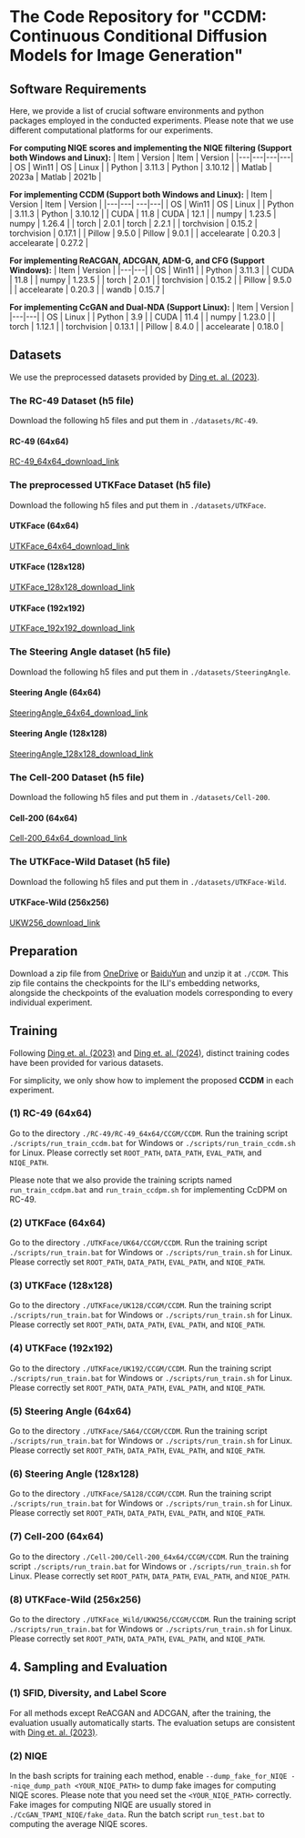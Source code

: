 # The Code Repository for "CCDM: Continuous Conditional Diffusion Models for Image Generation"

<!-- ----------------------------------------------------------------->
## Software Requirements
Here, we provide a list of crucial software environments and python packages employed in the conducted experiments. Please note that we use different computational platforms for our experiments. <br />

**For computing NIQE scores and implementing the NIQE filtering (Support both Windows and Linux):**
| Item | Version | Item | Version |
|---|---|---|---|
| OS | Win11 | OS | Linux |
| Python | 3.11.3 | Python | 3.10.12 |
| Matlab | 2023a | Matlab | 2021b |


**For implementing CCDM (Support both Windows and Linux):**
| Item | Version | Item | Version |
|---|---| ---|---|
| OS | Win11 | OS | Linux |
| Python | 3.11.3 | Python | 3.10.12 |
| CUDA  | 11.8 | CUDA  | 12.1 |
| numpy | 1.23.5 | numpy | 1.26.4 |
| torch | 2.0.1 | torch | 2.2.1 |
| torchvision | 0.15.2 | torchvision | 0.17.1 |
| Pillow | 9.5.0 | Pillow | 9.0.1 |
| accelearate | 0.20.3 | accelearate | 0.27.2 |

**For implementing ReACGAN, ADCGAN, ADM-G, and CFG (Support Windows):**
| Item | Version |
|---|---|
| OS | Win11 |
| Python | 3.11.3 |
| CUDA  | 11.8 |
| numpy | 1.23.5 |
| torch | 2.0.1 |
| torchvision | 0.15.2 |
| Pillow | 9.5.0 |
| accelearate | 0.20.3 |
| wandb | 0.15.7 |

**For implementing CcGAN and Dual-NDA (Support Linux):**
| Item | Version |
|---|---|
| OS | Linux |
| Python | 3.9 |
| CUDA  | 11.4 |
| numpy | 1.23.0 |
| torch | 1.12.1 |
| torchvision | 0.13.1 |
| Pillow | 8.4.0 |
| accelearate | 0.18.0 |


<!-- --------------------------------------------------------------- -->
## Datasets

We use the preprocessed datasets provided by [Ding et. al. (2023)](https://github.com/UBCDingXin/improved_CcGAN).

### The RC-49 Dataset (h5 file)
Download the following h5 files and put them in `./datasets/RC-49`.
#### RC-49 (64x64)
[RC-49_64x64_download_link](https://1drv.ms/u/s!Arj2pETbYnWQstI0OuDMqpEZA80tRQ?e=fJJbWw) <br />

### The preprocessed UTKFace Dataset (h5 file)
Download the following h5 files and put them in `./datasets/UTKFace`.
#### UTKFace (64x64)
[UTKFace_64x64_download_link](https://1drv.ms/u/s!Arj2pETbYnWQstIzurW-LCFpGz5D7Q?e=X23ybx) <br />
#### UTKFace (128x128)
[UTKFace_128x128_download_link](https://1drv.ms/u/s!Arj2pETbYnWQstJGpTgNYrHE8DgDzA?e=d7AeZq) <br />
#### UTKFace (192x192)
[UTKFace_192x192_download_link](https://1drv.ms/u/s!Arj2pETbYnWQstY8hLN3lWEyX0lNLA?e=BcjUQh) <br />

### The Steering Angle dataset (h5 file)
Download the following h5 files and put them in `./datasets/SteeringAngle`.
#### Steering Angle (64x64)
[SteeringAngle_64x64_download_link](https://1drv.ms/u/s!Arj2pETbYnWQstIyDTDpGA0CNiONkA?e=Ui5kUK) <br />
#### Steering Angle (128x128)
[SteeringAngle_128x128_download_link](https://1drv.ms/u/s!Arj2pETbYnWQstJ0j7rXhDtm6y4IcA?e=bLQh2e) <br />

### The Cell-200 Dataset (h5 file)
Download the following h5 files and put them in `./datasets/Cell-200`.
#### Cell-200 (64x64)
[Cell-200_64x64_download_link](https://1drv.ms/u/s!Arj2pETbYnWQstIt73ZfGOAjBMiTmQ?e=cvxFIN) <br />

### The UTKFace-Wild Dataset (h5 file)
Download the following h5 files and put them in `./datasets/UTKFace-Wild`.
#### UTKFace-Wild (256x256)
[UKW256_download_link](https://1drv.ms/u/s!Arj2pETbYnWQvNIcEZIlU4y4aLT5Lg?e=4JPBDE) <br />


<!-- --------------------------------------------------------------- -->
## Preparation
Download a zip file from [OneDrive]() or [BaiduYun](https://pan.baidu.com/s/1xDUaC9fuMSq0hL0PCWeVNQ?pwd=9jxz) and unzip it at `./CCDM`. This zip file contains the checkpoints for the ILI's embedding networks, alongside the checkpoints of the evaluation models corresponding to every individual experiment.

<!-- --------------------------------------------------------------- -->
## Training
Following [Ding et. al. (2023)](https://github.com/UBCDingXin/improved_CcGAN) and [Ding et. al. (2024)](https://github.com/UBCDingXin/Dual-NDA), distinct training codes have been provided for various datasets. <br />

For simplicity, we only show how to implement the proposed **CCDM** in each experiment. <br />

### (1) RC-49 (64x64)
Go to the directory `./RC-49/RC-49_64x64/CCGM/CCDM`. Run the training script `./scripts/run_train_ccdm.bat` for Windows or `./scripts/run_train_ccdm.sh` for Linux. Please correctly set `ROOT_PATH`, `DATA_PATH`, `EVAL_PATH`, and `NIQE_PATH`.

Please note that we also provide the training scripts named `run_train_ccdpm.bat` and `run_train_ccdpm.sh` for implementing CcDPM on RC-49.

### (2) UTKFace (64x64)
Go to the directory `./UTKFace/UK64/CCGM/CCDM`. Run the training script `./scripts/run_train.bat` for Windows or `./scripts/run_train.sh` for Linux. Please correctly set `ROOT_PATH`, `DATA_PATH`, `EVAL_PATH`, and `NIQE_PATH`.

### (3) UTKFace (128x128)
Go to the directory `./UTKFace/UK128/CCGM/CCDM`. Run the training script `./scripts/run_train.bat` for Windows or `./scripts/run_train.sh` for Linux. Please correctly set `ROOT_PATH`, `DATA_PATH`, `EVAL_PATH`, and `NIQE_PATH`.

### (4) UTKFace (192x192)
Go to the directory `./UTKFace/UK192/CCGM/CCDM`. Run the training script `./scripts/run_train.bat` for Windows or `./scripts/run_train.sh` for Linux. Please correctly set `ROOT_PATH`, `DATA_PATH`, `EVAL_PATH`, and `NIQE_PATH`.

### (5) Steering Angle (64x64)
Go to the directory `./UTKFace/SA64/CCGM/CCDM`. Run the training script `./scripts/run_train.bat` for Windows or `./scripts/run_train.sh` for Linux. Please correctly set `ROOT_PATH`, `DATA_PATH`, `EVAL_PATH`, and `NIQE_PATH`.

### (6) Steering Angle (128x128)
Go to the directory `./UTKFace/SA128/CCGM/CCDM`. Run the training script `./scripts/run_train.bat` for Windows or `./scripts/run_train.sh` for Linux. Please correctly set `ROOT_PATH`, `DATA_PATH`, `EVAL_PATH`, and `NIQE_PATH`.


### (7) Cell-200 (64x64)
Go to the directory `./Cell-200/Cell-200_64x64/CCGM/CCDM`. Run the training script `./scripts/run_train.bat` for Windows or `./scripts/run_train.sh` for Linux. Please correctly set `ROOT_PATH`, `DATA_PATH`, `EVAL_PATH`, and `NIQE_PATH`.


### (8) UTKFace-Wild (256x256)
Go to the directory `./UTKFace_Wild/UKW256/CCGM/CCDM`. Run the training script `./scripts/run_train.bat` for Windows or `./scripts/run_train.sh` for Linux. Please correctly set `ROOT_PATH`, `DATA_PATH`, `EVAL_PATH`, and `NIQE_PATH`.


<!-- --------------------------------------------------------------- -->
## 4. Sampling and Evaluation
<!------------------------------------>
### (1) SFID, Diversity, and Label Score
For all methods except ReACGAN and ADCGAN, after the training, the evaluation usually automatically starts. The evaluation setups are consistent with [Ding et. al. (2023)](https://github.com/UBCDingXin/improved_CcGAN).

<!------------------------------------>
### (2) NIQE
In the bash scripts for training each method, enable `--dump_fake_for_NIQE --niqe_dump_path <YOUR_NIQE_PATH>` to dump fake images for computing NIQE scores. Please note that you need set the `<YOUR_NIQE_PATH>` correctly. Fake images for computing NIQE are usually stored in `./CcGAN_TPAMI_NIQE/fake_data`. Run the batch script `run_test.bat` to computing the average NIQE scores. <br />